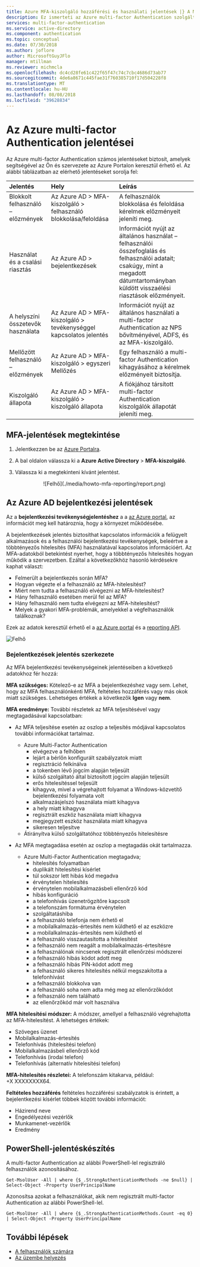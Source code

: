 ```yaml
---
title: Azure MFA-kiszolgáló hozzáférési és használati jelentések |} A Microsoft Docs
description: Ez ismerteti az Azure multi-factor Authentication szolgáltatás - jelentések használata.
services: multi-factor-authentication
ms.service: active-directory
ms.component: authentication
ms.topic: conceptual
ms.date: 07/30/2018
ms.author: joflore
author: MicrosoftGuyJFlo
manager: mtillman
ms.reviewer: michmcla
ms.openlocfilehash: dc4cd28fe61c422f65f47c74c7cbc4686d73ab77
ms.sourcegitcommit: 4de6a8671c445fae31f760385710f17d504228f8
ms.translationtype: MT
ms.contentlocale: hu-HU
ms.lasthandoff: 08/08/2018
ms.locfileid: "39628834"
---
```

# <a name="reports-in-azure-multi-factor-authentication"></a>Az Azure multi-factor Authentication jelentései

Az Azure multi-factor Authentication számos jelentéseket biztosít, amelyek segítségével az Ön és szervezete az Azure Portalon keresztül érhető el. Az alábbi táblázatban az elérhető jelentéseket sorolja fel:

| Jelentés | Hely | Leírás |
|:--- |:--- |:--- |
| Blokkolt felhasználó – előzmények | Az Azure AD > MFA-kiszolgáló > felhasználó blokkolása/feloldása | A felhasználók blokkolása és feloldása kérelmek előzményeit jeleníti meg. |
| Használat és a csalási riasztás | Az Azure AD > bejelentkezések | Információt nyújt az általános használat – felhasználói összefoglalás és felhasználói adatait; csakúgy, mint a megadott dátumtartományban küldött visszaélési riasztások előzményeit. |
| A helyszíni összetevők használata | Az Azure AD > MFA-kiszolgáló > tevékenységgel kapcsolatos jelentés | Információt nyújt az általános használati a multi-factor Authentication az NPS bővítményével, ADFS, és az MFA-kiszolgáló. |
| Mellőzött felhasználó – előzmények | Az Azure AD > MFA-kiszolgáló > egyszeri Mellőzés | Egy felhasználó a multi-factor Authentication kihagyásához a kérelmek előzményeit biztosítja. |
| Kiszolgáló állapota | Az Azure AD > MFA-kiszolgáló > kiszolgáló állapota | A fiókjához társított multi-factor Authentication kiszolgálók állapotát jeleníti meg. |

## <a name="view-mfa-reports"></a>MFA-jelentések megtekintése

1. Jelentkezzen be az [Azure Portalra](https://portal.azure.com).
2. A bal oldalon válassza ki a **Azure Active Directory** > **MFA-kiszolgáló**.
3. Válassza ki a megtekinteni kívánt jelentést.

   <center>![Felhő](./media/howto-mfa-reporting/report.png)</center>

## <a name="azure-ad-sign-ins-report"></a>Az Azure AD bejelentkezési jelentések

Az a **bejelentkezési tevékenységjelentéshez** a a [az Azure portal](https://portal.azure.com), az információt meg kell határoznia, hogy a környezet működésébe.

A bejelentkezések jelentés biztosíthat kapcsolatos információk a felügyelt alkalmazások és a felhasználói bejelentkezési tevékenységek, beleértve a többtényezős hitelesítés (MFA) használatával kapcsolatos információért. Az MFA-adatokból betekintést nyerhet, hogy a többtényezős hitelesítés hogyan működik a szervezetben. Ezáltal a következőkhöz hasonló kérdésekre kaphat választ:

- Felmerült a bejelentkezés során MFA?
- Hogyan végezte el a felhasználó az MFA-hitelesítést?
- Miért nem tudta a felhasználó elvégezni az MFA-hitelesítést?
- Hány felhasználó esetében merül fel az MFA?
- Hány felhasználó nem tudta elvégezni az MFA-hitelesítést?
- Melyek a gyakori MFA-problémák, amelyekkel a végfelhasználók találkoznak?

Ezek az adatok keresztül érhető el a [az Azure portal](https://portal.azure.com) és a [reporting API](../reports-monitoring/concept-reporting-api.md).

![Felhő](./media/howto-mfa-reporting/sign-in-report.png)

### <a name="sign-ins-report-structure"></a>Bejelentkezések jelentés szerkezete

Az MFA bejelentkezési tevékenységeinek jelentéseiben a következő adatokhoz fér hozzá:

**MFA szükséges:** Kötelező-e az MFA a bejelentkezéshez vagy sem. Lehet, hogy az MFA felhasználónkénti MFA, feltételes hozzáférés vagy más okok miatt szükséges. Lehetséges értékek a következők **Igen** vagy **nem**.

**MFA eredménye:** További részletek az MFA teljesítésével vagy megtagadásával kapcsolatban:

- Az MFA teljesítése esetén az oszlop a teljesítés módjával kapcsolatos további információkat tartalmaz.
   - Azure Multi-Factor Authentication
      - elvégezve a felhőben
      - lejárt a bérlőn konfigurált szabályzatok miatt
      - regisztráció felkínálva
      - a tokenben lévő jogcím alapján teljesült
      - külső szolgáltató által biztosított jogcím alapján teljesült
      - erős hitelesítéssel teljesült
      - kihagyva, mivel a végrehajtott folyamat a Windows-közvetítő bejelentkezési folyamata volt
      - alkalmazásjelszó használata miatt kihagyva
      - a hely miatt kihagyva
      - regisztrált eszköz használata miatt kihagyva
      - megjegyzett eszköz használata miatt kihagyva
      - sikeresen teljesítve
   - Átirányítva külső szolgáltatóhoz többtényezős hitelesítésre

- Az MFA megtagadása esetén az oszlop a megtagadás okát tartalmazza.
   - Azure Multi-Factor Authentication megtagadva;
      - hitelesítés folyamatban
      - duplikált hitelesítési kísérlet
      - túl sokszor lett hibás kód megadva
      - érvénytelen hitelesítés
      - érvénytelen mobilalkalmazásbeli ellenőrző kód
      - hibás konfiguráció
      - a telefonhívás üzenetrögzítőre kapcsolt
      - a telefonszám formátuma érvénytelen
      - szolgáltatáshiba
      - a felhasználó telefonja nem érhető el
      - a mobilalkalmazás-értesítés nem küldhető el az eszközre
      - a mobilalkalmazás-értesítés nem küldhető el
      - a felhasználó visszautasította a hitelesítést
      - a felhasználó nem reagált a mobilalkalmazás-értesítésre
      - a felhasználónak nincsenek regisztrált ellenőrzési módszerei
      - a felhasználó hibás kódot adott meg
      - a felhasználó hibás PIN-kódot adott meg
      - a felhasználó sikeres hitelesítés nélkül megszakította a telefonhívást
      - a felhasználó blokkolva van
      - a felhasználó soha nem adta még meg az ellenőrzőkódot
      - a felhasználó nem található
      - az ellenőrzőkód már volt használva

**MFA hitelesítési módszer:** A módszer, amellyel a felhasználó végrehajtotta az MFA-hitelesítést. A lehetséges értékek:

- Szöveges üzenet
- Mobilalkalmazás-értesítés
- Telefonhívás (hitelesítési telefon)
- Mobilalkalmazásbeli ellenőrző kód
- Telefonhívás (irodai telefon)
- Telefonhívás (alternatív hitelesítési telefon)

**MFA-hitelesítés részletei:** A telefonszám kitakarva, például: +X XXXXXXXX64.

**Feltételes hozzáférés** feltételes hozzáférési szabályzatok is érintett, a bejelentkezési kísérlet többek között további információt:

- Házirend neve
- Engedélyezési vezérlők
- Munkamenet-vezérlők
- Eredmény

## <a name="powershell-reporting"></a>PowerShell-jelentéskészítés

A multi-factor Authentication az alábbi PowerShell-lel regisztráló felhasználók azonosításához.

```Get-MsolUser -All | where {$_.StrongAuthenticationMethods -ne $null} | Select-Object -Property UserPrincipalName```

Azonosítsa azokat a felhasználókat, akik nem regisztrált multi-factor Authentication az alábbi PowerShell-lel.

```Get-MsolUser -All | where {$_.StrongAuthenticationMethods.Count -eq 0} | Select-Object -Property UserPrincipalName```

## <a name="next-steps"></a>További lépések

* [A felhasználók számára](../user-help/multi-factor-authentication-end-user.md)
* [Az üzembe helyezés](concept-mfa-whichversion.md)
